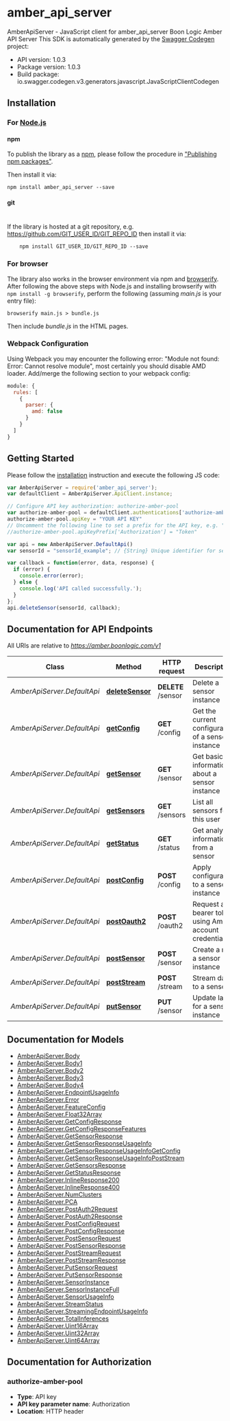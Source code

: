 # amber_api_server

AmberApiServer - JavaScript client for amber_api_server
Boon Logic Amber API Server
This SDK is automatically generated by the [Swagger Codegen](https://github.com/swagger-api/swagger-codegen) project:

- API version: 1.0.3
- Package version: 1.0.3
- Build package: io.swagger.codegen.v3.generators.javascript.JavaScriptClientCodegen

## Installation

### For [Node.js](https://nodejs.org/)

#### npm

To publish the library as a [npm](https://www.npmjs.com/),
please follow the procedure in ["Publishing npm packages"](https://docs.npmjs.com/getting-started/publishing-npm-packages).

Then install it via:

```shell
npm install amber_api_server --save
```

#### git
#
If the library is hosted at a git repository, e.g.
https://github.com/GIT_USER_ID/GIT_REPO_ID
then install it via:

```shell
    npm install GIT_USER_ID/GIT_REPO_ID --save
```

### For browser

The library also works in the browser environment via npm and [browserify](http://browserify.org/). After following
the above steps with Node.js and installing browserify with `npm install -g browserify`,
perform the following (assuming *main.js* is your entry file):

```shell
browserify main.js > bundle.js
```

Then include *bundle.js* in the HTML pages.

### Webpack Configuration

Using Webpack you may encounter the following error: "Module not found: Error:
Cannot resolve module", most certainly you should disable AMD loader. Add/merge
the following section to your webpack config:

```javascript
module: {
  rules: [
    {
      parser: {
        amd: false
      }
    }
  ]
}
```

## Getting Started

Please follow the [installation](#installation) instruction and execute the following JS code:

```javascript
var AmberApiServer = require('amber_api_server');
var defaultClient = AmberApiServer.ApiClient.instance;

// Configure API key authorization: authorize-amber-pool
var authorize-amber-pool = defaultClient.authentications['authorize-amber-pool'];
authorize-amber-pool.apiKey = "YOUR API KEY"
// Uncomment the following line to set a prefix for the API key, e.g. "Token" (defaults to null)
//authorize-amber-pool.apiKeyPrefix['Authorization'] = "Token"

var api = new AmberApiServer.DefaultApi()
var sensorId = "sensorId_example"; // {String} Unique identifier for sensor

var callback = function(error, data, response) {
  if (error) {
    console.error(error);
  } else {
    console.log('API called successfully.');
  }
};
api.deleteSensor(sensorId, callback);
```

## Documentation for API Endpoints

All URIs are relative to *https://amber.boonlogic.com/v1*

Class | Method | HTTP request | Description
------------ | ------------- | ------------- | -------------
*AmberApiServer.DefaultApi* | [**deleteSensor**](docs/DefaultApi.md#deleteSensor) | **DELETE** /sensor | Delete a sensor instance
*AmberApiServer.DefaultApi* | [**getConfig**](docs/DefaultApi.md#getConfig) | **GET** /config | Get the current configuration of a sensor instance
*AmberApiServer.DefaultApi* | [**getSensor**](docs/DefaultApi.md#getSensor) | **GET** /sensor | Get basic information about a sensor instance
*AmberApiServer.DefaultApi* | [**getSensors**](docs/DefaultApi.md#getSensors) | **GET** /sensors | List all sensors for this user
*AmberApiServer.DefaultApi* | [**getStatus**](docs/DefaultApi.md#getStatus) | **GET** /status | Get analytic information from a sensor
*AmberApiServer.DefaultApi* | [**postConfig**](docs/DefaultApi.md#postConfig) | **POST** /config | Apply configuration to a sensor instance
*AmberApiServer.DefaultApi* | [**postOauth2**](docs/DefaultApi.md#postOauth2) | **POST** /oauth2 | Request a bearer token using Amber account credentials
*AmberApiServer.DefaultApi* | [**postSensor**](docs/DefaultApi.md#postSensor) | **POST** /sensor | Create a new a sensor instance
*AmberApiServer.DefaultApi* | [**postStream**](docs/DefaultApi.md#postStream) | **POST** /stream | Stream data to a sensor
*AmberApiServer.DefaultApi* | [**putSensor**](docs/DefaultApi.md#putSensor) | **PUT** /sensor | Update label for a sensor instance

## Documentation for Models

 - [AmberApiServer.Body](docs/Body.md)
 - [AmberApiServer.Body1](docs/Body1.md)
 - [AmberApiServer.Body2](docs/Body2.md)
 - [AmberApiServer.Body3](docs/Body3.md)
 - [AmberApiServer.Body4](docs/Body4.md)
 - [AmberApiServer.EndpointUsageInfo](docs/EndpointUsageInfo.md)
 - [AmberApiServer.Error](docs/Error.md)
 - [AmberApiServer.FeatureConfig](docs/FeatureConfig.md)
 - [AmberApiServer.Float32Array](docs/Float32Array.md)
 - [AmberApiServer.GetConfigResponse](docs/GetConfigResponse.md)
 - [AmberApiServer.GetConfigResponseFeatures](docs/GetConfigResponseFeatures.md)
 - [AmberApiServer.GetSensorResponse](docs/GetSensorResponse.md)
 - [AmberApiServer.GetSensorResponseUsageInfo](docs/GetSensorResponseUsageInfo.md)
 - [AmberApiServer.GetSensorResponseUsageInfoGetConfig](docs/GetSensorResponseUsageInfoGetConfig.md)
 - [AmberApiServer.GetSensorResponseUsageInfoPostStream](docs/GetSensorResponseUsageInfoPostStream.md)
 - [AmberApiServer.GetSensorsResponse](docs/GetSensorsResponse.md)
 - [AmberApiServer.GetStatusResponse](docs/GetStatusResponse.md)
 - [AmberApiServer.InlineResponse200](docs/InlineResponse200.md)
 - [AmberApiServer.InlineResponse400](docs/InlineResponse400.md)
 - [AmberApiServer.NumClusters](docs/NumClusters.md)
 - [AmberApiServer.PCA](docs/PCA.md)
 - [AmberApiServer.PostAuth2Request](docs/PostAuth2Request.md)
 - [AmberApiServer.PostAuth2Response](docs/PostAuth2Response.md)
 - [AmberApiServer.PostConfigRequest](docs/PostConfigRequest.md)
 - [AmberApiServer.PostConfigResponse](docs/PostConfigResponse.md)
 - [AmberApiServer.PostSensorRequest](docs/PostSensorRequest.md)
 - [AmberApiServer.PostSensorResponse](docs/PostSensorResponse.md)
 - [AmberApiServer.PostStreamRequest](docs/PostStreamRequest.md)
 - [AmberApiServer.PostStreamResponse](docs/PostStreamResponse.md)
 - [AmberApiServer.PutSensorRequest](docs/PutSensorRequest.md)
 - [AmberApiServer.PutSensorResponse](docs/PutSensorResponse.md)
 - [AmberApiServer.SensorInstance](docs/SensorInstance.md)
 - [AmberApiServer.SensorInstanceFull](docs/SensorInstanceFull.md)
 - [AmberApiServer.SensorUsageInfo](docs/SensorUsageInfo.md)
 - [AmberApiServer.StreamStatus](docs/StreamStatus.md)
 - [AmberApiServer.StreamingEndpointUsageInfo](docs/StreamingEndpointUsageInfo.md)
 - [AmberApiServer.TotalInferences](docs/TotalInferences.md)
 - [AmberApiServer.Uint16Array](docs/Uint16Array.md)
 - [AmberApiServer.Uint32Array](docs/Uint32Array.md)
 - [AmberApiServer.Uint64Array](docs/Uint64Array.md)

## Documentation for Authorization


### authorize-amber-pool

- **Type**: API key
- **API key parameter name**: Authorization
- **Location**: HTTP header

